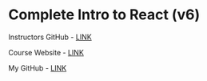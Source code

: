 # Complete Intro to React (v6)

Instructors GitHub - [LINK](https://github.com/btholt/complete-intro-to-react-v6)

Course Website - [LINK](https://btholt.github.io/complete-intro-to-react-v6/)

My GitHub - [LINK](https://github.com/caestrada/Complete-Intro-to-React-v6)